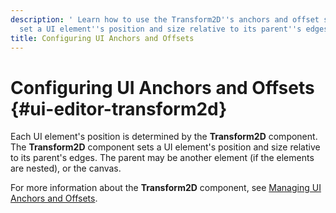 ```yaml
---
description: ' Learn how to use the Transform2D''s anchors and offset settings to
  set a UI element''s position and size relative to its parent''s edges in Amazon Lumberyard. '
title: Configuring UI Anchors and Offsets
---
```

# Configuring UI Anchors and Offsets {#ui-editor-transform2d}

Each UI element's position is determined by the **Transform2D** component\. The **Transform2D** component sets a UI element's position and size relative to its parent's edges\. The parent may be another element \(if the elements are nested\), or the canvas\.

For more information about the **Transform2D** component, see [Managing UI Anchors and Offsets](/docs/user-guide/features/interactivity/user-interface/editor/anchors.md)\.